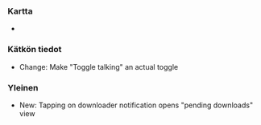 ### Kartta
-

### Kätkön tiedot
- Change: Make "Toggle talking" an actual toggle

### Yleinen
- New: Tapping on downloader notification opens "pending downloads" view
